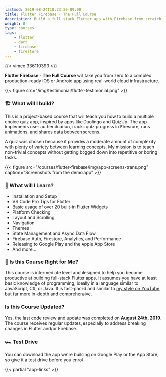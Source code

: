 ```yaml
---
lastmod: 2019-08-24T10:23:30-09:00
title: Flutter Firebase - The Full Course
description: Build a full-stack Flutter app with Firebase from scratch. 
weight: 0
type: courses
tags: 
    - flutter
    - dart
    - firebase
    - firestore
---
```


{{< vimeo 336110393 >}}

**Flutter Firebase - The Full Course** will take you from zero to a complex production-ready iOS or Android app using real-world cloud infrastructure. 

{{< figure src="/img/testimonial/flutter-testimonial.png" >}}

### 🏗️ What will I build?

This is a project-based course that will teach you how to build a multiple choice quiz app, inspired by apps like Duolingo and QuizUp. The app implements user authentication, tracks quiz progress in Firestore, runs animations, and shares data between screens. 

A quiz was chosen because it provides a moderate amount of complexity with plenty of variety between learning concepts. My mission is to teach non-trivial concepts without getting bogged down into repetitive or boring tasks.

{{< figure src="/courses/flutter-firebase/img/app-screens-trans.png" caption="Screenshots from the demo app" >}}


### 🍩 What will I Learn?

- Installation and Setup
- VS Code Pro Tips for Flutter
- Basic usage of over 20 built-in Flutter Widgets
- Platform Checking
- Layout and Scrolling
- Navigation
- Themes
- State Management and Async Data Flow
- Firebase Auth, Firestore, Analytics, and Performance
- Releasing to Google Play and the Apple App Store
- And more...


### 🤔 Is this Course Right for Me?

This course is intermediate level and designed to help you become productive at building full-stack Flutter apps. It assumes you have at least basic knowledge of programming, ideally in a language similar to JavaScript, C#, or Java. It is fast-paced and similar to [my style on YouTube](https://www.youtube.com/channel/UCsBjURrPoezykLs9EqgamOA?), but far more in-depth and comprehensive. 


### Is this Course Updated?

Yes, the last code review and update was completed on **August 24th, 2019**. The course receives regular updates, especially to address breaking changes in Flutter and/or Firebase. 


### 🏎️ Test Drive

You can download the app we're building on Google Play or the App Store, so give it a test drive before you enroll. 

{{< partial "app-links" >}}




